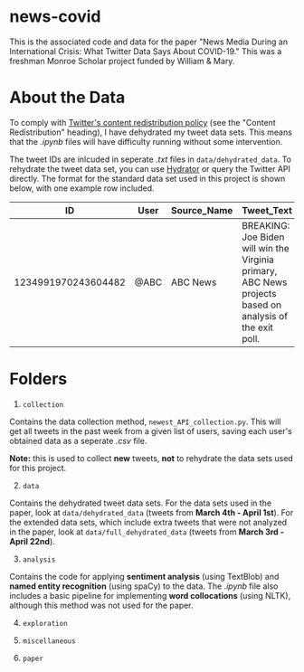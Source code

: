 # news-covid

This is the associated code and data for the paper "News Media During an International Crisis: What Twitter Data Says About COVID-19." 
This was a freshman Monroe Scholar project funded by William & Mary.

# About the Data

To comply with [Twitter's content redistribution policy](https://developer.twitter.com/en/developer-terms/agreement-and-policy) (see the "Content Redistribution" heading), I have dehydrated my tweet data sets. This means that the _.ipynb_ files will have difficulty running without some intervention. 

The tweet IDs are inlcuded in seperate _.txt_ files in `data/dehydrated_data`. To rehydrate the tweet data set, you can use [Hydrator](https://github.com/DocNow/hydrator) or query the Twitter API directly. The format for the standard data set used in this project is shown below, with one example row included.

ID | User | Source_Name | Tweet_Text | Date_Time
--- | --- | --- | --- | --- | 
1234991970243604482 | @ABC | ABC News | BREAKING: Joe Biden will win the Virginia primary, ABC News projects based on analysis of the exit poll. | 2020-03-04 00:00:05

# Folders 

1. `collection`

Contains the data collection method, `newest_API_collection.py`. This will get all tweets in the past week from a given list of users, saving each user's obtained data as a seperate _.csv_ file. 

**Note:** this is used to collect **new** tweets, **not** to rehydrate the data sets used for this project.

2. `data`

Contains the dehydrated tweet data sets. For the data sets used in the paper, look at `data/dehydrated_data` (tweets from **March 4th - April 1st**). For the extended data sets, which include extra tweets that were not analyzed in the paper, look at `data/full_dehydrated_data` (tweets from **March 3rd - April 22nd**).

3. `analysis`

Contains the code for applying **sentiment analysis** (using TextBlob) and **named entity recognition** (using spaCy) to the data. The _.ipynb_ file also includes a basic pipeline for implementing **word collocations** (using NLTK), although this method was not used for the paper.

4. `exploration`

5. `miscellaneous`

6. `paper`

